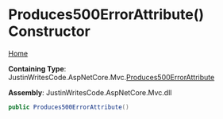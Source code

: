 # Produces500ErrorAttribute\(\) Constructor

[Home](../../../README.md)

**Containing Type**: JustinWritesCode\.AspNetCore\.Mvc\.[Produces500ErrorAttribute](../README.md)

**Assembly**: JustinWritesCode\.AspNetCore\.Mvc\.dll

```csharp
public Produces500ErrorAttribute()
```

